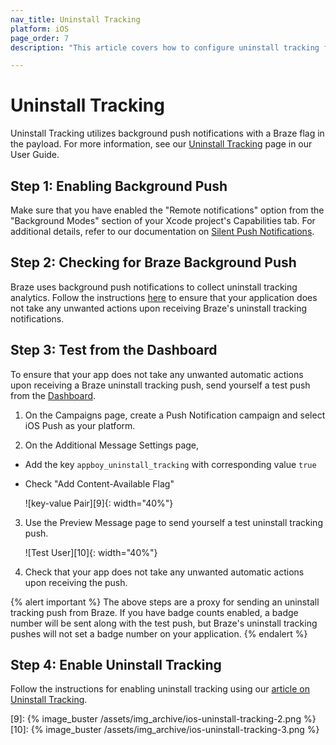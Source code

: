 ```yaml
---
nav_title: Uninstall Tracking
platform: iOS
page_order: 7
description: "This article covers how to configure uninstall tracking for your iOS application."

---
```


# Uninstall Tracking

Uninstall Tracking utilizes background push notifications with a Braze flag in the payload. For more information, see our [Uninstall Tracking][6] page in our User Guide.

## Step 1: Enabling Background Push

Make sure that you have enabled the "Remote notifications" option from the "Background Modes" section of your Xcode project's Capabilities tab. For additional details, refer to our documentation on [Silent Push Notifications][5].

## Step 2: Checking for Braze Background Push

Braze uses background push notifications to collect uninstall tracking analytics. Follow the instructions [here][4] to ensure that your application does not take any unwanted actions upon receiving Braze's uninstall tracking notifications.

## Step 3: Test from the Dashboard

To ensure that your app does not take any unwanted automatic actions upon receiving a Braze uninstall tracking push, send yourself a test push from the [Dashboard][7].

1. On the Campaigns page, create a Push Notification campaign and select iOS Push as your platform.

2. On the Additional Message Settings page,
  - Add the key `appboy_uninstall_tracking` with corresponding value `true`
  - Check "Add Content-Available Flag"

    ![key-value  Pair][9]{: width="40%"}

3. Use the Preview Message page to send yourself a test uninstall tracking push.

    ![Test User][10]{: width="40%"}

4. Check that your app does not take any unwanted automatic actions upon receiving the push.

{% alert important %}
The above steps are a proxy for sending an uninstall tracking push from Braze. If you have badge counts enabled, a badge number will be sent along with the test push, but Braze's uninstall tracking pushes will not set a badge number on your application.
{% endalert %}

## Step 4: Enable Uninstall Tracking

Follow the instructions for enabling uninstall tracking using our [article on Uninstall Tracking][6].

[4]: {{site.baseurl}}/developer_guide/platform_integration_guides/ios/push_notifications/customization/#ignoring-brazes-internal-push-notifications
[5]: {{site.baseurl}}/developer_guide/platform_integration_guides/ios/push_notifications/silent_push_notifications/
[6]: {{site.baseurl}}/user_guide/data_and_analytics/tracking/uninstall_tracking/#uninstall-tracking
[7]: https://dashboard-01.braze.com/
[9]: {% image_buster /assets/img_archive/ios-uninstall-tracking-2.png %}
[10]: {% image_buster /assets/img_archive/ios-uninstall-tracking-3.png %}
